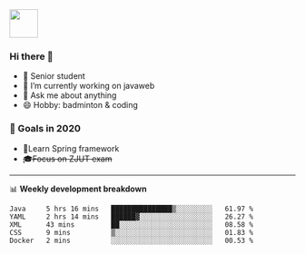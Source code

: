 <img src="https://github.com/egoist/egoist/raw/master/balloon.gif" width="50">

### Hi there 🐏

- 🌱 Senior student
- 🔭 I’m currently working on javaweb
- 💬 Ask me about anything
- 😄 Hobby: badminton & coding

### 🚀 Goals in 2020
+ 🍃Learn Spring framework
+ ~~🎓Focus on ZJUT exam~~
-------

📊 **Weekly development breakdown**
<!--START_SECTION:waka-->
```text
Java     5 hrs 16 mins   ███████████████▒░░░░░░░░░   61.97 % 
YAML     2 hrs 14 mins   ██████▓░░░░░░░░░░░░░░░░░░   26.27 % 
XML      43 mins         ██░░░░░░░░░░░░░░░░░░░░░░░   08.58 % 
CSS      9 mins          ▒░░░░░░░░░░░░░░░░░░░░░░░░   01.83 % 
Docker   2 mins          ░░░░░░░░░░░░░░░░░░░░░░░░░   00.53 % 
```
<!--END_SECTION:waka-->
